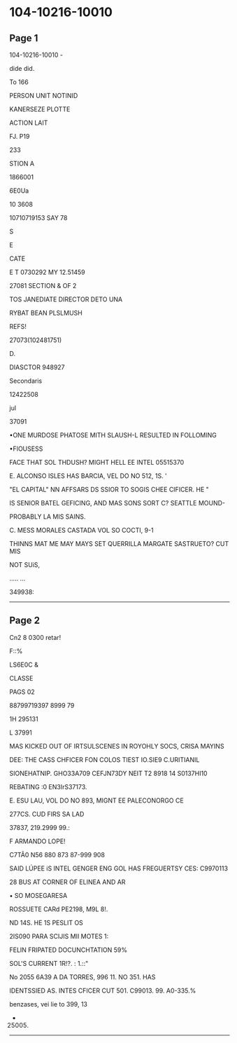 # 104-10216-10010

## Page 1

104-10216-10010 -

dide did.

To 166

PERSON UNIT NOTINID

KANERSEZE PLOTTE

ACTION LAIT

FJ. P19

233

STION A

1866001

6E0Ua

10 3608

10710719153 SAY 78

S

E

CATE

E T 0730292 MY 12.51459

27081 SECTION & OF 2

TOS JANEDIATE DIRECTOR DETO UNA

RYBAT BEAN PLSLMUSH

REFS!

27073(102481751)

D.

DIASCTOR 948927

Secondaris

12422508

jul

37091

•ONE MURDOSE PHATOSE MITH SLAUSH-L RESULTED IN FOLLOMING

•FIOUSESS

FACE THAT SOL THDUSH? MIGHT HELL EE INTEL 05515370

E. ALCONSO ISLES HAS BARCIA, VEL DO NO 512, 1S. '

"EL CAPITAL" NN AFFSARS DS SSIOR TO SOGIS CHEE CIFICER. HE "

IS SENIOR BATEL GEFICING, AND MAS SONS SORT C? SEATTLE MOUND-

PROBABLY LA MIS SAINS.

C. MESS MORALES CASTADA VOL SO COCTI, 9-1

THINNS MAT ME MAY MAYS SET QUERRILLA MARGATE SASTRUETO? CUT MIS

NOT SUiS,

..... ...

349938:

---

## Page 2

Cn2 8 0300 retar!

F::%

LS6E0C &

CLASSE

PAGS 02

88799719397 8999 79

1H 295131

L 37991

MAS KICKED OUT OF IRTSULSCENES IN ROYOHLY SOCS, CRISA MAYINS

DEE: THE CASS CHFICER FON COLOS TIEST IO.SIE9 C.URITIANIL

SIONEHATNIP. GHO33A709 CEFJN73DY NEIT T2 8918 14 S0137HI10

REBATING :0 EN3IrS37173.

E. ESU LAU, VOL DO NO 893, MIGNT EE PALECONORGO CE

277CS. CUD FIRS SA LAD

37837, 219.2999 99.:

F ARMANDO LOPE!

C7TÃ0 N56 880 873 87-999 908

SAID LÚPEE iS INTEL GENGER ENG GOL HAS FREGUERTSY CES: C9970113

28 BUS AT CORNER OF ELINEA AND AR

• SO MOSEGARESA

ROSSUETE CARd PE2198, M9L 8!.

ND 14S. HE 1S PESLIT OS

2IS090 PARA SCIJIS MII MOTES 1:

FELIN FRIPATED DOCUNCHTATION 59%

SOL'S CURRENT 1R!?. : 1.::"

No 2055 6A39 A DA TORRES, 996 11. NO 351. HAS

IDENTSSIED AS. INTES CFICER CUT 501. C99013. 99. A0-335.%

benzases, vei lie to 399, 13

- 25005.

---

